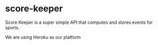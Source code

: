 # score-keeper

Score Keeper is a super simple API that computes and stores events for sports. 

We are using Heroku as our platform 
